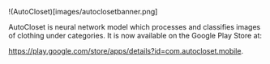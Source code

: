 !(AutoCloset)[images/autoclosetbanner.png]

AutoCloset is neural network model which processes and classifies images of clothing under categories. It is now available on the Google Play Store at:

https://play.google.com/store/apps/details?id=com.autocloset.mobile.